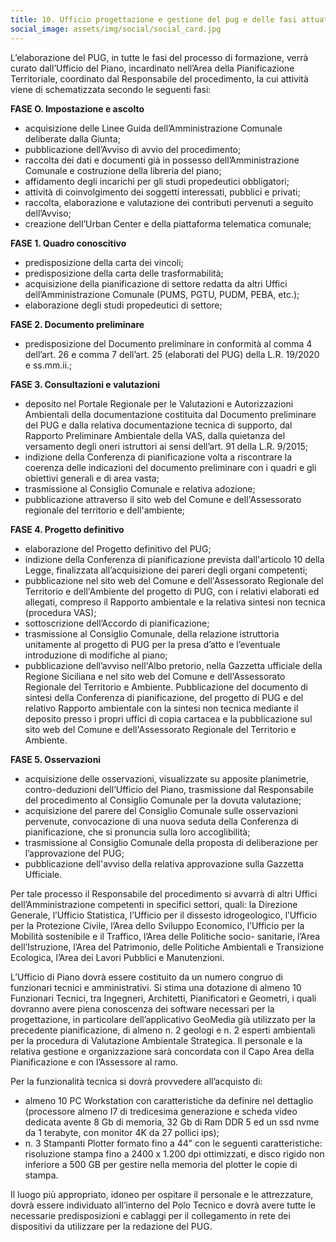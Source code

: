 ```yaml
---
title: 10. Ufficio progettazione e gestione del pug e delle fasi attuative
social_image: assets/img/social/social_card.jpg 
---
```


L’elaborazione del PUG, in tutte le fasi del processo di formazione, verrà curato dall’Ufficio del
Piano, incardinato nell’Area della Pianificazione Territoriale, coordinato dal Responsabile del
procedimento, la cui attività viene di schematizzata secondo le seguenti fasi:

**FASE O. Impostazione e ascolto**

- acquisizione delle Linee Guida dell’Amministrazione Comunale deliberate dalla Giunta;
- pubblicazione dell’Avviso di avvio del procedimento;
- raccolta dei dati e documenti già in possesso dell’Amministrazione Comunale e
    costruzione della libreria del piano;
- affidamento degli incarichi per gli studi propedeutici obbligatori;
- attività di coinvolgimento dei soggetti interessati, pubblici e privati;
- raccolta, elaborazione e valutazione dei contributi pervenuti a seguito dell’Avviso;
- creazione dell’Urban Center e della piattaforma telematica comunale;

**FASE 1. Quadro conoscitivo**

- predisposizione della carta dei vincoli;
- predisposizione della carta delle trasformabilità;
- acquisizione della pianificazione di settore redatta da altri Uffici dell’Amministrazione
    Comunale (PUMS, PGTU, PUDM, PEBA, etc.);
- elaborazione degli studi propedeutici di settore;

**FASE 2. Documento preliminare**

- predisposizione del Documento preliminare in conformità al comma 4 dell’art. 26 e
    comma 7 dell’art. 25 (elaborati del PUG) della L.R. 19/2020 e ss.mm.ii.;

**FASE 3. Consultazioni e valutazioni**

- deposito nel Portale Regionale per le Valutazioni e Autorizzazioni Ambientali della
    documentazione costituita dal Documento preliminare del PUG e dalla relativa
    documentazione tecnica di supporto, dal Rapporto Preliminare Ambientale della VAS,
    dalla quietanza del versamento degli oneri istruttori ai sensi dell’art. 91 della L.R.
    9/2015;
- indizione della Conferenza di pianificazione volta a riscontrare la coerenza delle
    indicazioni del documento preliminare con i quadri e gli obiettivi generali e di area vasta;
- trasmissione al Consiglio Comunale e relativa adozione;
- pubblicazione attraverso il sito web del Comune e dell'Assessorato regionale del
    territorio e dell'ambiente;

**FASE 4. Progetto definitivo**

- elaborazione del Progetto definitivo del PUG;
- indizione della Conferenza di pianificazione prevista dall'articolo 10 della Legge,
    finalizzata all’acquisizione dei pareri degli organi competenti;
- pubblicazione nel sito web del Comune e dell'Assessorato Regionale del Territorio e
   dell'Ambiente del progetto di PUG, con i relativi elaborati ed allegati, compreso il
   Rapporto ambientale e la relativa sintesi non tecnica (procedura VAS);
- sottoscrizione dell’Accordo di pianificazione;
- trasmissione al Consiglio Comunale, della relazione istruttoria unitamente al progetto
    di PUG per la presa d’atto e l’eventuale introduzione di modifiche al piano;
- pubblicazione dell’avviso nell'Albo pretorio, nella Gazzetta ufficiale della Regione
    Siciliana e nel sito web del Comune e dell'Assessorato Regionale del Territorio e
    Ambiente. Pubblicazione del documento di sintesi della Conferenza di pianificazione,
    del progetto di PUG e del relativo Rapporto ambientale con la sintesi non tecnica
    mediante il deposito presso i propri uffici di copia cartacea e la pubblicazione sul sito
    web del Comune e dell'Assessorato Regionale del Territorio e Ambiente.

**FASE 5. Osservazioni**

-	acquisizione delle osservazioni, visualizzate su apposite planimetrie, contro-deduzioni
    dell’Ufficio del Piano, trasmissione dal Responsabile del procedimento al Consiglio
    Comunale per la dovuta valutazione;
-	acquisizione del parere del Consiglio Comunale sulle osservazioni pervenute,
    convocazione di una nuova seduta della Conferenza di pianificazione, che si pronuncia
    sulla loro accoglibilità;
-	trasmissione al Consiglio Comunale della proposta di deliberazione per l’approvazione
    del PUG;
-	pubblicazione dell'avviso della relativa approvazione sulla Gazzetta Ufficiale.

Per tale processo il Responsabile del procedimento si avvarrà di altri Uffici
dell’Amministrazione competenti in specifici settori, quali: la Direzione Generale, l’Ufficio
Statistica, l’Ufficio per il dissesto idrogeologico, l’Ufficio per la Protezione Civile, l’Area dello
Sviluppo Economico, l’Ufficio per la Mobilità sostenibile e il Traffico, l’Area delle Politiche socio-
sanitarie, l’Area dell’Istruzione, l’Area del Patrimonio, delle Politiche Ambientali e Transizione
Ecologica, l’Area dei Lavori Pubblici e Manutenzioni.

L’Ufficio di Piano dovrà essere costituito da un numero congruo di funzionari tecnici e
amministrativi. Si stima una dotazione di almeno 10 Funzionari Tecnici, tra Ingegneri,
Architetti, Pianificatori e Geometri, i quali dovranno avere piena conoscenza dei software
necessari per la progettazione, in particolare dell’applicativo GeoMedia già utilizzato per la
precedente pianificazione, di almeno n. 2 geologi e n. 2 esperti ambientali per la procedura di
Valutazione Ambientale Strategica. Il personale e la relativa gestione e organizzazione sarà
concordata con il Capo Area della Pianificazione e con l’Assessore al ramo.

Per la funzionalità tecnica si dovrà provvedere all’acquisto di:

-	almeno 10 PC Workstation con caratteristiche da definire nel dettaglio (processore
    almeno I7 di tredicesima generazione e scheda video dedicata avente 8 Gb di
    memoria, 32 Gb di Ram DDR 5 ed un ssd nvme da 1 terabyte, con monitor 4K da 27
    pollici ips);
-	n. 3 Stampanti Plotter formato fino a 44” con le seguenti caratteristiche: risoluzione
    stampa fino a 2400 x 1.200 dpi ottimizzati, e disco rigido non inferiore a 500 GB per
    gestire nella memoria del plotter le copie di stampa.
	
Il luogo più appropriato, idoneo per ospitare il personale e le attrezzature, dovrà essere
individuato all’interno del Polo Tecnico e dovrà avere tutte le necessarie predisposizioni e
cablaggi per il collegamento in rete dei dispositivi da utilizzare per la redazione del PUG.